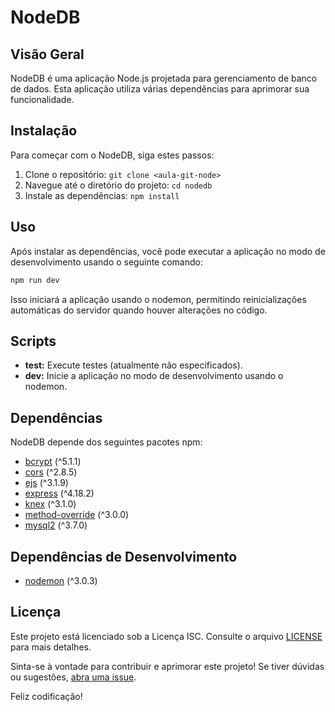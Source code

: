 # NodeDB

## Visão Geral
NodeDB é uma aplicação Node.js projetada para gerenciamento de banco de dados. Esta aplicação utiliza várias dependências para aprimorar sua funcionalidade.

## Instalação
Para começar com o NodeDB, siga estes passos:

1. Clone o repositório: `git clone <aula-git-node>`
2. Navegue até o diretório do projeto: `cd nodedb`
3. Instale as dependências: `npm install`

## Uso
Após instalar as dependências, você pode executar a aplicação no modo de desenvolvimento usando o seguinte comando:

```bash
npm run dev
```

Isso iniciará a aplicação usando o nodemon, permitindo reinicializações automáticas do servidor quando houver alterações no código.

## Scripts
- **test:** Execute testes (atualmente não especificados).
- **dev:** Inicie a aplicação no modo de desenvolvimento usando o nodemon.

## Dependências
NodeDB depende dos seguintes pacotes npm:

- [bcrypt](https://www.npmjs.com/package/bcrypt) (^5.1.1)
- [cors](https://www.npmjs.com/package/cors) (^2.8.5)
- [ejs](https://www.npmjs.com/package/ejs) (^3.1.9)
- [express](https://www.npmjs.com/package/express) (^4.18.2)
- [knex](https://www.npmjs.com/package/knex) (^3.1.0)
- [method-override](https://www.npmjs.com/package/method-override) (^3.0.0)
- [mysql2](https://www.npmjs.com/package/mysql2) (^3.7.0)

## Dependências de Desenvolvimento
- [nodemon](https://www.npmjs.com/package/nodemon) (^3.0.3)

## Licença
Este projeto está licenciado sob a Licença ISC. Consulte o arquivo [LICENSE](LICENSE) para mais detalhes.

Sinta-se à vontade para contribuir e aprimorar este projeto! Se tiver dúvidas ou sugestões, [abra uma issue](<link-para-a-pagina-de-issues>).

Feliz codificação!